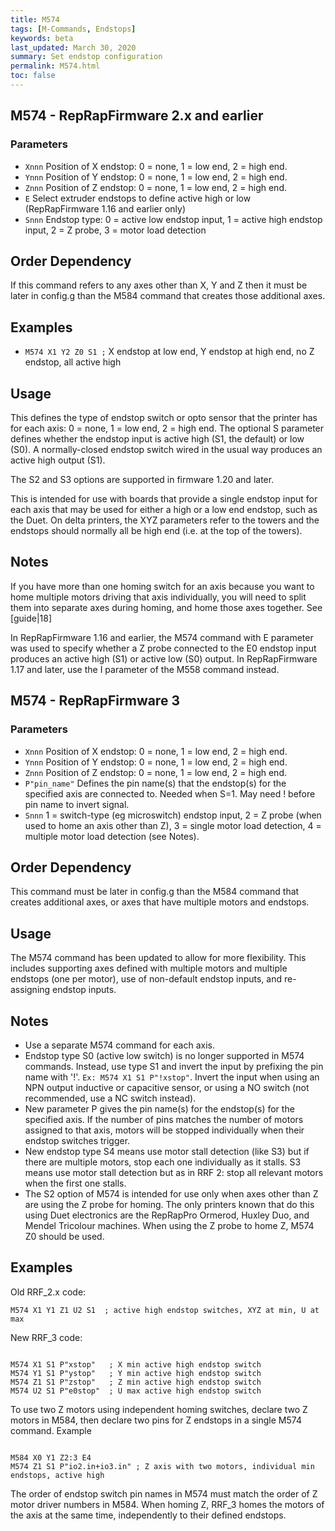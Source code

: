 ```yaml
---
title: M574
tags: [M-Commands, Endstops] 
keywords: beta 
last_updated: March 30, 2020 
summary: Set endstop configuration 
permalink: M574.html
toc: false 
---
```



## M574 - RepRapFirmware 2.x and earlier 

### Parameters

* `Xnnn` Position of X endstop: 0 = none, 1 = low end, 2 = high end. 
* `Ynnn` Position of Y endstop: 0 = none, 1 = low end, 2 = high end. 
* `Znnn` Position of Z endstop: 0 = none, 1 = low end, 2 = high end. 
* `E` Select extruder endstops to define active high or low (RepRapFirmware 1.16 and earlier only)
* `Snnn` Endstop type: 0 = active low endstop input, 1 = active high endstop input, 2 = Z probe, 3 = motor load detection

## Order Dependency

If this command refers to any axes other than X, Y and Z then it must be later in config.g than the M584 command that creates those additional axes.

## Examples

* ` M574 X1 Y2 Z0 S1 ; `  X endstop at low end, Y endstop at high end, no Z endstop, all active high

## Usage

This defines the type of endstop switch or opto sensor that the printer has for each axis: 0 = none, 1 = low end, 2 = high end. The optional S parameter defines whether the endstop input is active high (S1, the default) or low (S0). A normally-closed endstop switch wired in the usual way produces an active high output (S1).

The S2 and S3 options are supported in firmware 1.20 and later.

This is intended for use with boards that provide a single endstop input for each axis that may be used for either a high or a low end endstop, such as the Duet. On delta printers, the XYZ parameters refer to the towers and the endstops should normally all be high end (i.e. at the top of the towers).

## Notes

If you have more than one homing switch for an axis because you want to home multiple motors driving that axis individually, you will need to split them into separate axes during homing, and home those axes together. See [guide|18]

In RepRapFirmware 1.16 and earlier, the M574 command with E parameter was used to specify whether a Z probe connected to the E0 endstop input produces an active high (S1) or active low (S0) output. In RepRapFirmware 1.17 and later, use the I parameter of the M558 command instead.

## M574 - RepRapFirmware 3 

### Parameters

* `Xnnn` Position of X endstop: 0 = none, 1 = low end, 2 = high end. 
* `Ynnn` Position of Y endstop: 0 = none, 1 = low end, 2 = high end. 
* `Znnn` Position of Z endstop: 0 = none, 1 = low end, 2 = high end. 
* `P"pin_name"` Defines the pin name(s) that the endstop(s) for the specified axis are connected to. Needed when S=1. May need ! before pin name to invert signal.
* `Snnn` 1 = switch-type (eg microswitch) endstop input, 2 = Z probe (when used to home an axis other than Z), 3 = single motor load detection, 4 = multiple motor load detection (see Notes).

## Order Dependency

This command must be later in config.g than the M584 command that creates additional axes, or axes that have multiple motors and endstops.

## Usage

The M574 command has been updated to allow for more flexibility. This includes supporting axes defined with multiple motors and multiple endstops (one per motor), use of non-default endstop inputs, and re-assigning endstop inputs.

## Notes

* Use a separate M574 command for each axis.
* Endstop type S0 (active low switch) is no longer supported in M574 commands. Instead, use type S1 and invert the input by prefixing the pin name with '!'. `Ex: M574 X1 S1 P"!xstop"`. Invert the input when using an NPN output inductive or capacitive sensor, or using a NO switch (not recommended, use a NC switch instead).
* New parameter P gives the pin name(s) for the endstop(s) for the specified axis. If the number of pins matches the number of motors assigned to that axis, motors will be stopped individually when their endstop switches trigger. 
* New endstop type S4 means use motor stall detection (like S3) but if there are multiple motors, stop each one individually as it stalls. S3 means use motor stall detection but as in RRF 2: stop all relevant motors when the first one stalls.
* The S2 option of M574 is intended for use only when axes other than Z are using the Z probe for homing. The only printers known that do this using Duet electronics are the RepRapPro Ormerod, Huxley Duo, and Mendel Tricolour machines. When using the Z probe to home Z, M574 Z0 should be used.

## Examples

Old RRF_2.x code:

```
M574 X1 Y1 Z1 U2 S1  ; active high endstop switches, XYZ at min, U at max
```

New RRF_3 code:

```

M574 X1 S1 P"xstop"   ; X min active high endstop switch
M574 Y1 S1 P"ystop"   ; Y min active high endstop switch
M574 Z1 S1 P"zstop"   ; Z min active high endstop switch
M574 U2 S1 P"e0stop"  ; U max active high endstop switch

```

To use two Z motors using independent homing switches, declare two Z motors in M584, then declare two pins for Z endstops in a single M574 command. Example

```

M584 X0 Y1 Z2:3 E4
M574 Z1 S1 P"io2.in+io3.in" ; Z axis with two motors, individual min endstops, active high

```

The order of endstop switch pin names in M574 must match the order of Z motor driver numbers in M584. When homing Z, RRF_3 homes the motors of the axis at the same time, independently to their defined endstops.

